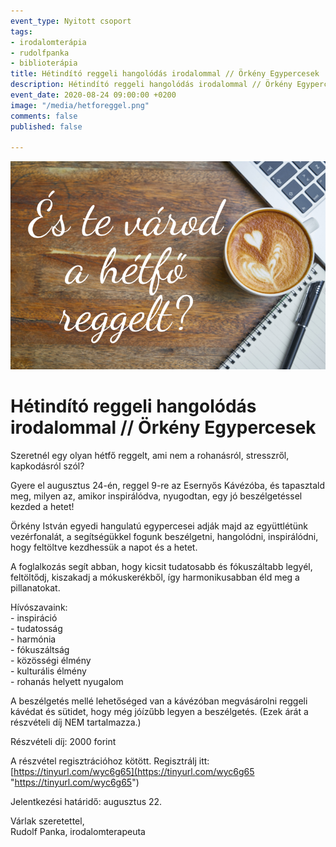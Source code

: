 ```yaml
---
event_type: Nyitott csoport
tags:
- irodalomterápia
- rudolfpanka
- biblioterápia
title: Hétindító reggeli hangolódás irodalommal // Örkény Egypercesek
description: Hétindító reggeli hangolódás irodalommal // Örkény Egypercesek
event_date: 2020-08-24 09:00:00 +0200
image: "/media/hetforeggel.png"
comments: false
published: false

---
```

![](/media/hetforeggel.png)

# Hétindító reggeli hangolódás irodalommal // Örkény Egypercesek

Szeretnél egy olyan hétfő reggelt, ami nem a rohanásról, stresszről, kapkodásról szól?

Gyere el augusztus 24-én, reggel 9-re az Esernyős Kávézóba, és tapasztald meg, milyen az, amikor inspirálódva, nyugodtan, egy jó beszélgetéssel kezded a hetet!

Örkény István egyedi hangulatú egypercesei adják majd az együttlétünk vezérfonalát, a segítségükkel fogunk beszélgetni, hangolódni, inspirálódni, hogy feltöltve kezdhessük a napot és a hetet.

A foglalkozás segít abban, hogy kicsit tudatosabb és fókuszáltabb legyél, feltöltődj, kiszakadj a mókuskerékből, így harmonikusabban éld meg a pillanatokat.

Hívószavaink:  
\- inspiráció  
\- tudatosság  
\- harmónia  
\- fókuszáltság  
\- közösségi élmény  
\- kulturális élmény  
\- rohanás helyett nyugalom

A beszélgetés mellé lehetőséged van a kávézóban megvásárolni reggeli kávédat és sütidet, hogy még jóízűbb legyen a beszélgetés. (Ezek árát a részvételi díj NEM tartalmazza.)

Részvételi díj: 2000 forint

A részvétel regisztrációhoz kötött. Regisztrálj itt: [https://tinyurl.com/wyc6g65](https://tinyurl.com/wyc6g65 "https://tinyurl.com/wyc6g65")

Jelentkezési határidő: augusztus 22.

Várlak szeretettel,  
Rudolf Panka, irodalomterapeuta